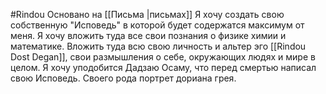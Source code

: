 #Rindou 
Основано на [[Письма |письмах]]
Я хочу создать свою собственную "Исповедь" в которой будет содержатся максимум от меня. Я хочу вложить туда все свои познания о физике химии и математике. Вложить туда всю свою личность и альтер эго [[Rindou Dost Degan]], свои размышления о себе, окружающих людях и мире в целом. Я хочу уподобится Дадзаю Осаму, что перед смертью написал свою Исповедь.
Своего рода портрет дориана грея.


